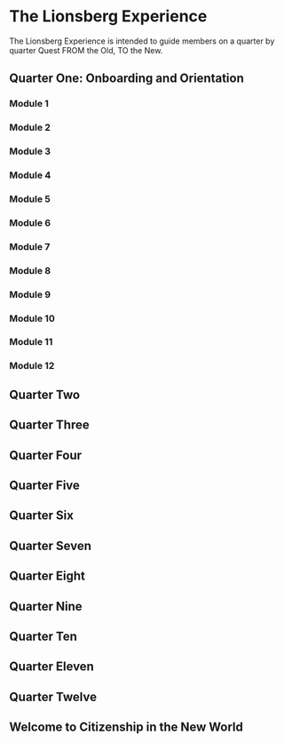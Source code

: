 # The Lionsberg Experience

The Lionsberg Experience is intended to guide members on a quarter by quarter Quest FROM the Old, TO the New. 

## Quarter One: Onboarding and Orientation

### Module 1  

###  Module 2 

### Module 3

### Module 4

### Module 5

### Module 6

### Module 7 

### Module 8 

### Module 9 

### Module 10 

### Module 11

### Module 12

## Quarter Two

## Quarter Three

## Quarter Four

## Quarter Five

## Quarter Six

## Quarter Seven

## Quarter Eight

## Quarter Nine

## Quarter Ten

## Quarter Eleven

## Quarter Twelve 

## Welcome to Citizenship in the New World 

